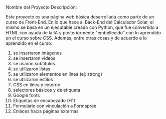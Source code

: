 Nombre del Proyecto
Descripción:

Este proyecto es una página web básica desarrollada como parte de un curso de Front-End. En lo que hace al Back-End del Calculador Solar, el mismo se basa en un ejecutable creado con Python, que fue convertido a HTML con ayuda de la IA y posteriormente "embellecido" con lo aprendido en el curso sobre CSS. Además, entre otras cosas y de acuerdo a lo aprendido en el curso:
1) se insertaron imágenes
2) se insertaron videos
3) se usaron subtítulos
4) se utilizaron listas
5) se utilizaron elementos en línea (ej: strong)
6) se utilizaron estilos
7) CSS en linea y externo
8) selectores básicos y de etiqueta
9) Google fonts
10) Etiquetas de encabezado (H1)
11) Formulario con vinculación a Formspree
12) Enlaces hacia páginas externas





